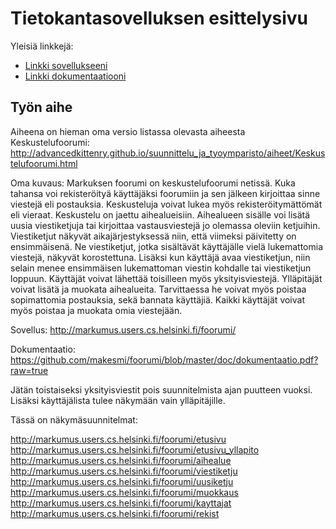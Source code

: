 # Tietokantasovelluksen esittelysivu

Yleisiä linkkejä:

* [Linkki sovellukseeni](https://www.cs.helsinki.fi)
* [Linkki dokumentaatiooni](https://www.github.com)

## Työn aihe

Aiheena on hieman oma versio listassa olevasta aiheesta Keskustelufoorumi:
http://advancedkittenry.github.io/suunnittelu_ja_tyoymparisto/aiheet/Keskustelufoorumi.html

Oma kuvaus:
Markuksen foorumi on keskustelufoorumi netissä. Kuka tahansa voi rekisteröityä käyttäjäksi foorumiin ja sen jälkeen kirjoittaa sinne viestejä eli postauksia. Keskusteluja voivat lukea myös rekisteröitymättömät eli vieraat. Keskustelu on jaettu aihealueisiin. Aihealueen sisälle voi lisätä uusia viestiketjuja tai kirjoittaa vastausviestejä jo olemassa oleviin ketjuihin. Viestiketjut näkyvät aikajärjestyksessä niin, että viimeksi päivitetty on ensimmäisenä. Ne viestiketjut, jotka sisältävät käyttäjälle vielä lukemattomia viestejä, näkyvät korostettuna. Lisäksi kun käyttäjä avaa viestiketjun, niin selain menee ensimmäisen lukemattoman viestin kohdalle tai viestiketjun loppuun. Käyttäjät voivat lähettää toisilleen myös yksityisviestejä. Ylläpitäjät voivat lisätä ja muokata aihealueita. Tarvittaessa he voivat myös poistaa sopimattomia postauksia, sekä bannata käyttäjiä. Kaikki käyttäjät voivat myös poistaa ja muokata omia viestejään.

Sovellus: http://markumus.users.cs.helsinki.fi/foorumi/

Dokumentaatio: https://github.com/makesmi/foorumi/blob/master/doc/dokumentaatio.pdf?raw=true

Jätän toistaiseksi yksityisviestit pois suunnitelmista ajan puutteen vuoksi.
Lisäksi käyttäjälista tulee näkymään vain ylläpitäjille.


Tässä on näkymäsuunnitelmat:

http://markumus.users.cs.helsinki.fi/foorumi/etusivu
http://markumus.users.cs.helsinki.fi/foorumi/etusivu_yllapito
http://markumus.users.cs.helsinki.fi/foorumi/aihealue
http://markumus.users.cs.helsinki.fi/foorumi/viestiketju
http://markumus.users.cs.helsinki.fi/foorumi/uusiketju
http://markumus.users.cs.helsinki.fi/foorumi/muokkaus
http://markumus.users.cs.helsinki.fi/foorumi/kayttajat
http://markumus.users.cs.helsinki.fi/foorumi/rekist

